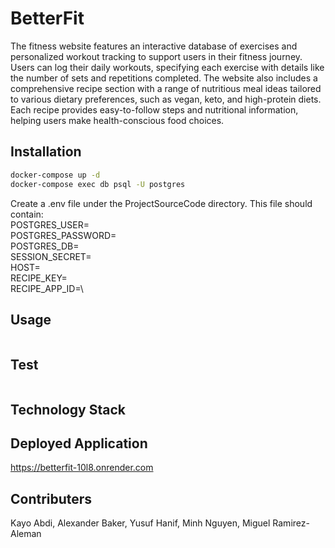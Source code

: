 # BetterFit
The fitness website features an interactive database of exercises and personalized workout tracking to support users in their fitness journey. Users can log their daily workouts, specifying each exercise with details like the number of sets and repetitions completed. 
The website also includes a comprehensive recipe section with a range of nutritious meal ideas tailored to various dietary preferences, such as vegan, keto, and high-protein diets. Each recipe provides easy-to-follow steps and nutritional information, helping users make health-conscious food choices.

## Installation

```bash
docker-compose up -d
docker-compose exec db psql -U postgres
```

Create a .env file under the ProjectSourceCode directory. This file should contain:\
POSTGRES_USER=\
POSTGRES_PASSWORD=\
POSTGRES_DB=\
SESSION_SECRET=\
HOST=\
RECIPE_KEY=\
RECIPE_APP_ID=\

## Usage

```bash

```

## Test

```bash

```
## Technology Stack 

## Deployed Application
https://betterfit-10l8.onrender.com

## Contributers
Kayo Abdi, Alexander Baker, Yusuf Hanif, Minh Nguyen, Miguel Ramirez-Aleman
